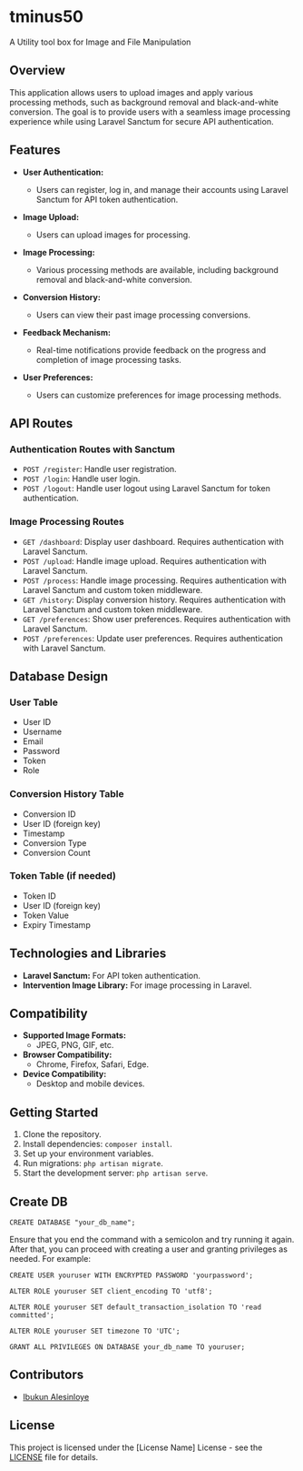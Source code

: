 # tminus50

A Utility tool box for Image and File Manipulation

## Overview

This application allows users to upload images and apply various processing methods, such as background removal and black-and-white conversion. The goal is to provide users with a seamless image processing experience while using Laravel Sanctum for secure API authentication.

## Features

-   **User Authentication:**

    -   Users can register, log in, and manage their accounts using Laravel Sanctum for API token authentication.

-   **Image Upload:**

    -   Users can upload images for processing.

-   **Image Processing:**

    -   Various processing methods are available, including background removal and black-and-white conversion.

-   **Conversion History:**

    -   Users can view their past image processing conversions.

-   **Feedback Mechanism:**

    -   Real-time notifications provide feedback on the progress and completion of image processing tasks.

-   **User Preferences:**
    -   Users can customize preferences for image processing methods.

## API Routes

### Authentication Routes with Sanctum

-   `POST /register`: Handle user registration.
-   `POST /login`: Handle user login.
-   `POST /logout`: Handle user logout using Laravel Sanctum for token authentication.

### Image Processing Routes

-   `GET /dashboard`: Display user dashboard. Requires authentication with Laravel Sanctum.
-   `POST /upload`: Handle image upload. Requires authentication with Laravel Sanctum.
-   `POST /process`: Handle image processing. Requires authentication with Laravel Sanctum and custom token middleware.
-   `GET /history`: Display conversion history. Requires authentication with Laravel Sanctum and custom token middleware.
-   `GET /preferences`: Show user preferences. Requires authentication with Laravel Sanctum.
-   `POST /preferences`: Update user preferences. Requires authentication with Laravel Sanctum.

## Database Design

### User Table

-   User ID
-   Username
-   Email
-   Password
-   Token
-   Role


### Conversion History Table

-   Conversion ID
-   User ID (foreign key)
-   Timestamp
-   Conversion Type
-   Conversion Count

### Token Table (if needed)

-   Token ID
-   User ID (foreign key)
-   Token Value
-   Expiry Timestamp

## Technologies and Libraries

-   **Laravel Sanctum:** For API token authentication.
-   **Intervention Image Library:** For image processing in Laravel.

## Compatibility

-   **Supported Image Formats:**
    -   JPEG, PNG, GIF, etc.
-   **Browser Compatibility:**
    -   Chrome, Firefox, Safari, Edge.
-   **Device Compatibility:**
    -   Desktop and mobile devices.

## Getting Started

1. Clone the repository.
2. Install dependencies: `composer install`.
3. Set up your environment variables.
4. Run migrations: `php artisan migrate`.
5. Start the development server: `php artisan serve`.

## Create DB

`CREATE DATABASE "your_db_name";`

Ensure that you end the command with a semicolon and try running it again. After that, you can proceed with creating a user and granting privileges as needed. For example:

`CREATE USER youruser WITH ENCRYPTED PASSWORD 'yourpassword';`

`ALTER ROLE youruser SET client_encoding TO 'utf8';`

`ALTER ROLE youruser SET default_transaction_isolation TO 'read committed';`

`ALTER ROLE youruser SET timezone TO 'UTC';`

`GRANT ALL PRIVILEGES ON DATABASE your_db_name TO youruser;`

## Contributors

-   [Ibukun Alesinloye](https://highb33kay.me)

## License

This project is licensed under the [License Name] License - see the [LICENSE](LICENSE) file for details.
